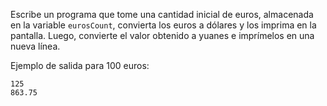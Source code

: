 
Escribe un programa que tome una cantidad inicial de euros, almacenada en la variable `eurosCount`, convierta los euros a dólares y los imprima en la pantalla. Luego, convierte el valor obtenido a yuanes e imprímelos en una nueva línea.

Ejemplo de salida para 100 euros:

```text
125
863.75
```
